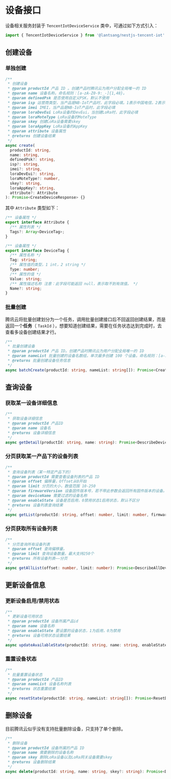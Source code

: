 # 设备接口

设备相关服务封装于 `TencentIotDeviceService` 类中，可通过如下方式引入：

``` typescript
import { TencentIotDeviceService } from '@lantsang/nestjs-tencent-iot'
```

## 创建设备

### 单独创建

``` typescript
/**
 * 创建设备
 * @param productId 产品 ID 。创建产品时腾讯云为用户分配全局唯一的 ID
 * @param name 设备名称。命名规则：[a-zA-Z0-9:_-]{1,48}。
 * @param definedPsk 是否使用自定义PSK，默认不使用
 * @param isp 运营商类型，当产品是NB-IoT产品时，此字段必填。1表示中国电信，2表示中国移动，3表示中国联通
 * @param imei IMEI，当产品是NB-IoT产品时，此字段必填
 * @param loraDevEui LoRa设备的DevEui，当创建LoRa时，此字段必填
 * @param loraMoteType LoRa设备的MoteType
 * @param skey 创建LoRa设备需要skey
 * @param loraAppKey LoRa设备的AppKey
 * @param attribute 设备属性
 * @returns 创建设备结果
 */
async create(
  productId: string,
  name: string,
  definedPsk?: string,
  isp?: string,
  imei?: string,
  loraDevEui?: string,
  loraMoteType?: number,
  skey?: string,
  loraAppKey?: string,
  attribute?: Attribute
): Promise<CreateDeviceResponse> {}
```

其中 `Attribute` 类型如下：

``` typescript
/** 设备属性 */
export interface Attribute {
  /** 属性列表 */
  Tags?: Array<DeviceTag>;
}

/** 设备属性 */
export interface DeviceTag {
  /** 属性名称 */
  Tag: string;
  /** 属性值的类型，1 int，2 string */
  Type: number;
  /** 属性的值 */
  Value: string;
  /** 属性描述名称 注意：此字段可能返回 null，表示取不到有效值。 */
  Name?: string;
}
```

### 批量创建

腾讯云将批量创建划分为一个任务，调用批量创建接口后不回返回创建结果，而是返回一个**任务**（ `TaskId` ），想要知道创建结果，需要在任务状态达到完成时，去查看多设备创建结果才行。

``` typescript
/**
 * 批量创建设备
 * @param productId 产品 ID。创建产品时腾讯云为用户分配全局唯一的 ID
 * @param nameList 批量创建的设备名数组，单次最多创建 100 个设备。命名规则：[a-zA-Z0-9:_-]{1,48}
 * @returns 批量创建设备任务信息
 */
async batchCreate(productId: string, nameList: string[]): Promise<CreateMultiDeviceResponse> {}
```

## 查询设备

### 获取某一设备详细信息

``` typescript
/**
 * 获取设备详细信息
 * @param productId 产品ID
 * @param name 设备名
 * @returns 设备详细信息
 */
async getDetail(productId: string, name: string): Promise<DescribeDeviceResponse> {}
```

### 分页获取某一产品下的设备列表

``` typescript
/**
 * 查询设备列表（某一特定产品下的）
 * @param productId 需要查看设备列表的产品 ID
 * @param offset 偏移量，Offset从0开始
 * @param limit 分页的大小，数值范围 10-250
 * @param firmwareVersion 设备固件版本号，若不带此参数会返回所有固件版本的设备。传"None-FirmwareVersion"查询无版本号的设备
 * @param deviceName 需要过滤的设备名称
 * @param enableState 设备是否启用，0禁用状态1启用状态，默认不区分
 * @returns 设备列表查询结果
 */
async getList(productId: string, offset: number, limit: number, firmwareVersion?: string, deviceName?: string, enableState?: 0 | 1): Promise<DescribeDevicesResponse> {}
```

### 分页获取所有设备列表

``` typescript
/**
 * 分页查询所有设备列表
 * @param offset 查询偏移量。
 * @param limit 查询设备数量。最大支持250个
 * @returns 所有设备列表——分页
 */
async getAllList(offset: number, limit: number): Promise<DescribeAllDevicesResponse> {}
```

## 更新设备信息

### 更新设备启用/禁用状态

``` typescript
/**
 * 更新设备可用状态
 * @param productId 设备所属产品id
 * @param name 设备名称
 * @param enableState 要设置的设备状态，1为启用，0为禁用
 * @returns 设备可用状态设置结果
 */
async updateAvailableState(productId: string, name: string, enableState: 0 | 1): Promise<UpdateDeviceAvailableStateResponse> {}
```

### 重置设备状态

``` typescript
/**
 * 批量重置设备状态
 * @param productId 产品ID
 * @param nameList 设备名称列表
 * @returns 状态重置结果
 */
async resetState(productId: string, nameList: string[]): Promise<ResetDeviceStateResponse> {}
```

## 删除设备

目前腾讯云似乎没有支持批量删除设备，只支持了单个删除。

``` typescript
/**
 * 删除设备
 * @param productId 设备所属的产品 ID
 * @param name 需要删除的设备名称
 * @param skey 删除LoRa设备以及LoRa网关设备需要skey
 * @returns 设备删除结果
 */
async delete(productId: string, name: string, skey?: string): Promise<DeleteDeviceResponse> {}
```
